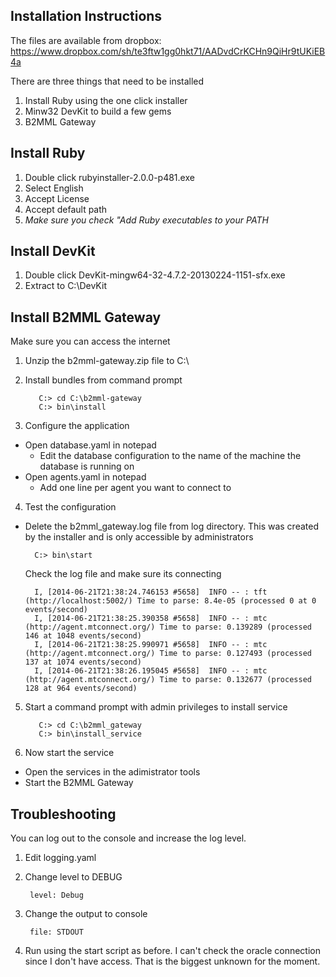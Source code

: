 Installation Instructions
-------

The files are available from dropbox: https://www.dropbox.com/sh/te3ftw1gg0hkt71/AADvdCrKCHn9QiHr9tUKiEB4a

There are three things that need to be installed

1. Install Ruby using the one click installer
2. Minw32 DevKit to build a few gems
3. B2MML Gateway

Install Ruby
-------

1. Double click rubyinstaller-2.0.0-p481.exe
2. Select English
3. Accept License
4. Accept default path 
5. *Make sure you check "Add Ruby executables to your PATH*
  
Install DevKit
-------

1. Double click DevKit-mingw64-32-4.7.2-20130224-1151-sfx.exe
2. Extract to C:\DevKit

Install B2MML Gateway
-------

Make sure you can access the internet

1. Unzip the b2mml-gateway.zip file to C:\
2. Install bundles from command prompt

          C:> cd C:\b2mml-gateway
          C:> bin\install
  
3. Configure the application

  * Open database.yaml in notepad
    * Edit the database configuration to the name of the machine the 
      database is running on
  * Open agents.yaml in notepad
    * Add one line per agent you want to connect to
    
4. Test the configuration

  * Delete the b2mml_gateway.log file from log directory. This was
    created by the installer and is only accessible by administrators

          C:> bin\start
    
    Check the log file and make sure its connecting
    
          I, [2014-06-21T21:38:24.746153 #5658]  INFO -- : tft (http://localhost:5002/) Time to parse: 8.4e-05 (processed 0 at 0 events/second)
          I, [2014-06-21T21:38:25.390358 #5658]  INFO -- : mtc (http://agent.mtconnect.org/) Time to parse: 0.139289 (processed 146 at 1048 events/second)
          I, [2014-06-21T21:38:25.990971 #5658]  INFO -- : mtc (http://agent.mtconnect.org/) Time to parse: 0.127493 (processed 137 at 1074 events/second)
          I, [2014-06-21T21:38:26.195045 #5658]  INFO -- : mtc (http://agent.mtconnect.org/) Time to parse: 0.132677 (processed 128 at 964 events/second)
            

5. Start a command prompt with admin privileges to install service

          C:> cd C:\b2mml_gateway
          C:> bin\install_service

6. Now start the service

  * Open the services in the adimistrator tools
  * Start the B2MML Gateway
  
Troubleshooting
-------

You can log out to the console and increase the log level.

1. Edit logging.yaml
2. Change level to DEBUG
  
        level: Debug
        
3. Change the output to console

        file: STDOUT
        
3. Run using the start script as before. I can't check the oracle connection since 
   I don't have access. That is the biggest unknown for the moment.